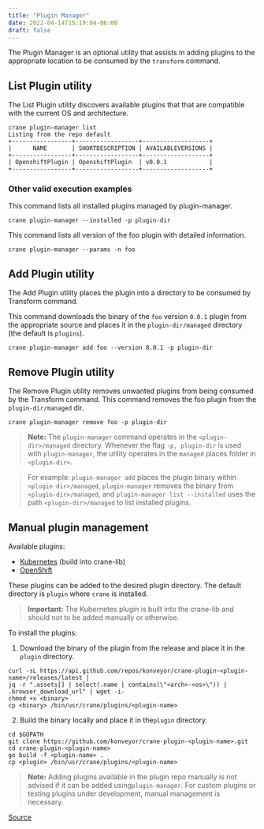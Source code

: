 ```yaml
---
title: "Plugin Manager"
date: 2022-04-14T15:19:04-06:00
draft: false
---
```


The Plugin Manager is an optional utility that assists in adding plugins to the appropriate location to be consumed by the `transform` command.

## List Plugin utility
The List Plugin utility discovers available plugins that that are compatible with the current OS and architecture.
```
crane plugin-manager list
Listing from the repo default
+-----------------+------------------+-------------------+
|      NAME       | SHORTDESCRIPTION | AVAILABLEVERSIONS |
+-----------------+------------------+-------------------+
| OpenshiftPlugin | OpenshiftPlugin  | v0.0.1            |
+-----------------+------------------+-------------------+
```
### Other valid execution examples
This command lists all installed plugins managed by plugin-manager.
```
crane plugin-manager --installed -p plugin-dir
```
This command lists all version of the foo plugin with detailed information.

```
crane plugin-manager --params -n foo
```
## Add Plugin utility
The Add Plugin utility places the plugin into a directory to be consumed by Transform command.

This command downloads the binary of the `foo` version `0.0.1` plugin  from the appropriate source and places it in the `plugin-dir/managed` directory (the default is `plugins`).

```
crane plugin-manager add foo --version 0.0.1 -p plugin-dir
```
## Remove Plugin utility

The Remove Plugin utility removes unwanted plugins from being consumed by the Transform command.
This command removes the foo plugin from the `plugin-dir/managed` dir.
```
crane plugin-manager remove foo -p plugin-dir
```
> **Note:** The `plugin-manager` command operates in the `<plugin-dir>/managed` directory.
Whenever the flag `-p, plugin-dir` is used with `plugin-manager`, the utility operates in the `managed` places folder in ``<plugin-dir>``. 

> For example:  `plugin-manager add` places the plugin binary within `<plugin-dir>/managed`, `plugin-manager` removes the binary from `<plugin-dir>/managed`, and `plugin-manager list --installed` uses the path `<plugin-dir>/managed` to list installed plugins.

## Manual plugin management

Available plugins:
* [Kubernetes](https://github.com/konveyor/crane-lib/tree/main/transform/kubernetes) (build into crane-lib)
* [OpenShift](https://github.com/konveyor/crane-plugin-openshift)

These plugins can be added to the desired plugin directory. The default directory is `plugin` where `crane` is installed.

> **Important:** The Kubernetes plugin is built into the crane-lib and should not to be added manually or otherwise.

To install the plugins:

1. Download the binary of the plugin from the release and place it in the `plugin` directory.
```
curl -sL https://api.github.com/repos/konveyor/crane-plugin-<plugin-name>/releases/latest |
jq -r ".assets[] | select(.name | contains(\"<arch>-<os>\")) | .browser_download_url" | wget -i-
chmod +x <binary>
cp <binary> /bin/usr/crane/plugins/<plugin-name>
```
2. Build the binary locally and place it in the`plugin` directory.
```
cd $GOPATH
git clone https://github.com/konveyor/crane-plugin-<plugin-name>.git
cd crane-plugin-<plugin-name>
go build -f <plugin-name> .
cp <plugin> /bin/usr/crane/plugins/<plugin-name>
```
> **Note:** Adding plugins available in the plugin repo manually is not advised if it can be added using`plugin-manager`. For custom plugins or testing plugins under development, manual management is necessary.

[Source](https://github.com/konveyor/konveyor.github.io/blob/main/content/Crane/Tools/PlugInManager.md)
